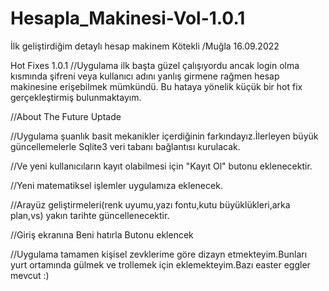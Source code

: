 # Hesapla_Makinesi-Vol-1.0.1
İlk geliştirdiğim detaylı hesap makinem    Kötekli /Muğla 16.09.2022

Hot Fixes 1.0.1
//Uygulama ilk başta güzel çalışıyordu ancak login olma kısmında şifreni veya kullanıcı adını yanlış girmene rağmen hesap makinesine erişebilmek mümkündü.
Bu hataya yönelik küçük bir hot fix gerçekleştirmiş bulunmaktayım.

//About The Future Uptade

//Uygulama şuanlık basit mekanikler içerdiğinin farkındayız.İlerleyen büyük güncellemelerle Sqlite3 veri tabanı bağlantısı kurulacak.

//Ve yeni kullanıcıların kayıt olabilmesi için "Kayıt Ol" butonu eklenecektir.

//Yeni matematiksel işlemler uygulamıza eklenecek.

//Arayüz geliştirmeleri(renk uyumu,yazı fontu,kutu büyüklükleri,arka plan,vs) yakın tarihte güncellenecektir.

//Giriş ekranına Beni hatırla Butonu eklencek

//Uygulama tamamen kişisel zevklerime göre dizayn etmekteyim.Bunları yurt ortamında gülmek ve trollemek için eklemekteyim.Bazı easter eggler mevcut :)
